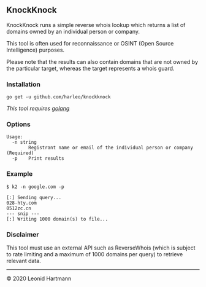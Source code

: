 ## KnockKnock
KnockKnock runs a simple reverse whois lookup which returns a list of domains owned by an individual person or company.

This tool is often used for reconnaissance or OSINT (Open Source Intelligence) purposes.

Please note that the results can also contain domains that are not owned by the particular target, whereas the target represents a whois guard.

### Installation
`go get -u github.com/harleo/knockknock`

_This tool requires [golang](https://golang.org/)_

### Options

```console
Usage:
  -n string
        Registrant name or email of the individual person or company (Required)
  -p    Print results
```

### Example

```console
$ k2 -n google.com -p

[:] Sending query...
028-hty.com
0512zc.cn
--- snip ---
[:] Writing 1000 domain(s) to file...
```

### Disclaimer
This tool must use an external API such as ReverseWhois (which is subject to rate limiting and a maximum of 1000 domains per query) to retrieve relevant data.

---

&copy; 2020 Leonid Hartmann